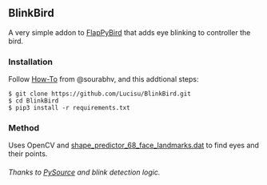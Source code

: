 ## BlinkBird

A very simple addon to [FlapPyBird](https://github.com/sourabhv/FlapPyBird) that adds eye blinking to controller the bird.

### Installation

Follow [How-To](https://github.com/sourabhv/FlapPyBird#how-to-as-tested-on-macos) from @sourabhv, and this addtional steps:

```shell
$ git clone https://github.com/Lucisu/BlinkBird.git
$ cd BlinkBird
$ pip3 install -r requirements.txt
```

### Method

Uses OpenCV and [shape_predictor_68_face_landmarks.dat](https://github.com/AKSHAYUBHAT/TensorFace/tree/master/openface/models/dlib) to find eyes and their points.

###### Thanks to [PySource](https://pysource.com/2019/01/10/eye-blinking-detection-gaze-controlled-keyboard-with-python-and-opencv-p-2/) and blink detection logic.
